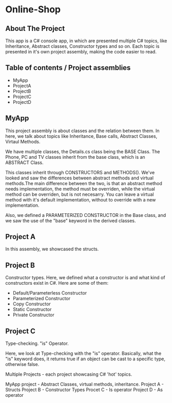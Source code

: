 # Online-Shop

## About The Project

This app is a C# console app, in which are presented multiple C# topics, like Inheritance, Abstract classes, Constructor types and so on.
Each topic is presented in it's own project assembly, making the code easier to read.


<!-- TABLE OF CONTENTS -->
## Table of contents / Project assemblies
<ul>
  <li>MyApp</li>
  <li>ProjectA</li>
  <li>ProjectB</li>
  <li>ProjectC</li>
  <li>ProjectD</li>
</ul>  

## MyApp

This project assembly is about classes and the relation between them. In here, we talk about topics like Inheritance, Base calls, Abstract Classes, Virtaul Methods.

We have multiple classes, the Details.cs class being the BASE Class.
The Phone, PC and TV classes inherit from the base class, which is an ABSTRACT Class.

This classes inherit through CONSTRUCTORS and METHODS(). We've looked and saw the differences
between abstract methods and virtual methods.The main difference between the two, is that an abstract method needs implementation, the method must be overriden, while the virtual method can be overriden, but is not necesarry. You can leave a virtual method with it's default implementation, without to override with a new implementation.

Also, we defined a PARAMETERIZED CONSTRUCTOR in the Base class, and we saw the use of the "base" keyword in the derived classes.

## Project A

In this assembly, we showcased the structs.

## Project B

Constructor types. Here, we defined what a constructor is and what kind of constructors exist in C#.
Here are some of them: 

<ul>
  <li>Default/Parameterless Constructor</li>
  <li>Parameterized Constructor</li>
  <li>Copy Constructor</li>
  <li>Static Constructor</li>
  <li>Private Constructor</li>
</ul>

## Project C

Type-checking. "is" Operator.

Here, we look at Type-checking with the "is" operator. Basically, what the "is" keyword does, it returns true if an object can be cast to a specific type, otherwise false.

Multiple Projects - each project showcasing C# 'hot' topics.

MyApp project - Abstract Classes, virtual methods, inheritance.
Project A - Structs 
Project B - Constructor Types
Procet C - Is operator
Project D - As operator

